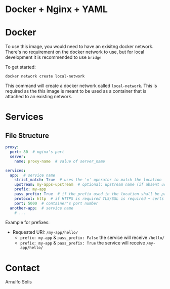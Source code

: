 # Docker + Nginx + YAML

# Docker

To use this image, you would need to have an exisitng docker network. There's no requirement on the docker network to use, but for local development it is recommended to use `bridge`

To get started:

`docker network create local-network`

This command will create a docker network called `local-network`.
This is required as the this image is meant to be used as a container that is attached to an existing network.


# Services

## File Structure

```yaml
proxy:
  port: 80  # nginx's port
  server:
    name: proxy-name  # value of server_name

services:
  app:  # service name
    strict_match: True  # uses the '=' operator to match the location
    upstream: my-apps-upstream  # optional: upstream name (if absent uses the service name)
    prefix: my-app
    pass_prefix: True  # if the prefix used in the location shall be passed to the proxied service
    protocol: http  # if HTTPS is required TLS/SSL is required + certs
    port: 5000  # container's port number
  another-app:  # service name
    # ...
```

Example for prefixes:

* Requested URI: `/my-app/hello/`
  * `prefix: my-app` & `pass_prefix: False` the service will receive `/hello/`
  * `prefix: my-app` & `pass_prefix: True` the service will receive `/my-app/hello/`

# Contact
Arnulfo Solis
